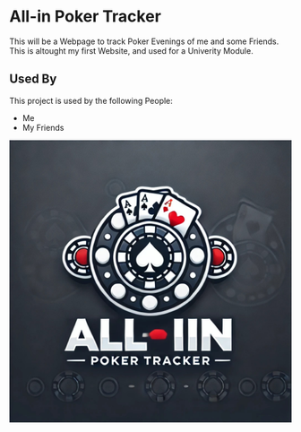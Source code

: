
# All-in Poker Tracker

This will be a Webpage to track Poker Evenings of me and some Friends. This is altought my first Website, and used for a Univerity Module.

## Used By

This project is used by the following People:

- Me
- My Friends

![Logo](https://github.com/SebastianLuccaTernes/All-In-Tracker/blob/main/public/images/All-In-Logo.jpeg?raw=true)
